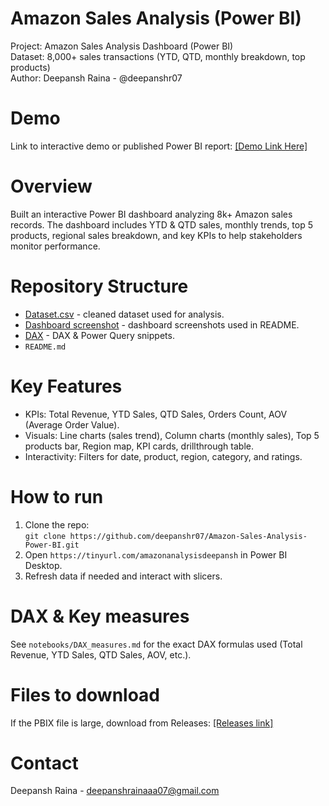 # Amazon Sales Analysis (Power BI)

Project: Amazon Sales Analysis Dashboard (Power BI)  
Dataset: 8,000+ sales transactions (YTD, QTD, monthly breakdown, top products)  
Author: Deepansh Raina - @deepanshr07

# Demo
Link to interactive demo or published Power BI report: [\[Demo Link Here\]](https://tinyurl.com/amazonanalysisdeepansh)

# Overview
Built an interactive Power BI dashboard analyzing 8k+ Amazon sales records. The dashboard includes YTD & QTD sales, monthly trends, top 5 products, regional sales breakdown, and key KPIs to help stakeholders monitor performance.

# Repository Structure
- [Dataset.csv](https://github.com/deepanshr07/Amazon-Sales-Analysis-Power-BI/blob/main/Amazon_Combined_Data.xlsx) - cleaned dataset used for analysis.   
- [Dashboard screenshot](https://github.com/deepanshr07/Amazon-Sales-Analysis-Power-BI/blob/main/AmazonSalesDashboard.jpg) - dashboard screenshots used in README.  
- [DAX](https://github.com/deepanshr07/Amazon-Sales-Analysis-Power-BI/blob/main/Notebook-DAX-measures) - DAX & Power Query snippets.  
- `README.md`

# Key Features
- KPIs: Total Revenue, YTD Sales, QTD Sales, Orders Count, AOV (Average Order Value).  
- Visuals: Line charts (sales trend), Column charts (monthly sales), Top 5 products bar, Region map, KPI cards, drillthrough table.  
- Interactivity: Filters for date, product, region, category, and ratings.

# How to run
1. Clone the repo:  
   `git clone https://github.com/deepanshr07/Amazon-Sales-Analysis-Power-BI.git`  
2. Open `https://tinyurl.com/amazonanalysisdeepansh` in Power BI Desktop.  
3. Refresh data if needed and interact with slicers.

# DAX & Key measures
See `notebooks/DAX_measures.md` for the exact DAX formulas used (Total Revenue, YTD Sales, QTD Sales, AOV, etc.).

# Files to download
If the PBIX file is large, download from Releases: [\[Releases link\]](https://tinyurl.com/amazonanalysisdeepansh)

# Contact
Deepansh Raina - deepanshrainaaa07@gmail.com
